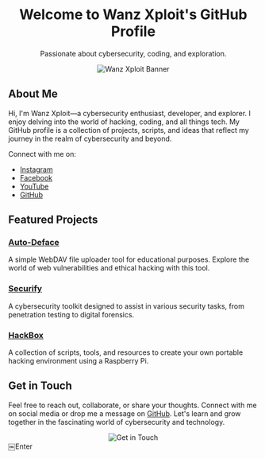 <!-- Header -->
<div align="center">
    <h1>Welcome to Wanz Xploit's GitHub Profile</h1>
    <p>Passionate about cybersecurity, coding, and exploration.</p>
    <img src="https://github.com/wanzxploit/wanzxploit/raw/main/assets/banner.png" alt="Wanz Xploit Banner">
</div>

<!-- About Me -->
## About Me
Hi, I'm Wanz Xploit—a cybersecurity enthusiast, developer, and explorer. I enjoy delving into the world of hacking, coding, and all things tech. My GitHub profile is a collection of projects, scripts, and ideas that reflect my journey in the realm of cybersecurity and beyond.

Connect with me on:

- [Instagram](https://www.instagram.com/wanz_xploit/)
- [Facebook](https://www.facebook.com/wanzxploit/)
- [YouTube](https://www.youtube.com/c/WanzXploit)
- [GitHub](https://github.com/wanzxploit)

<!-- Featured Projects -->
## Featured Projects

### [Auto-Deface](https://github.com/wanzxploit/Auto-Deface)
A simple WebDAV file uploader tool for educational purposes. Explore the world of web vulnerabilities and ethical hacking with this tool.

### [Securify](https://github.com/wanzxploit/Securify)
A cybersecurity toolkit designed to assist in various security tasks, from penetration testing to digital forensics.

### [HackBox](https://github.com/wanzxploit/HackBox)
A collection of scripts, tools, and resources to create your own portable hacking environment using a Raspberry Pi.

<!-- Contact -->
## Get in Touch
Feel free to reach out, collaborate, or share your thoughts. Connect with me on social media or drop me a message on [GitHub](https://github.com/wanzxploit). Let's learn and grow together in the fascinating world of cybersecurity and technology.

<div align="center">
    <img src="https://github.com/wanzxploit/wanzxploit/raw/main/assets/contact.png" alt="Get in Touch">
</div>
￼Enter

